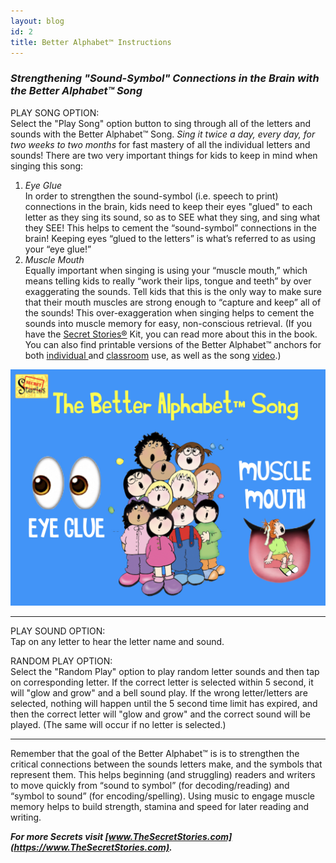 ```yaml
---
layout: blog
id: 2
title: Better Alphabet™ Instructions
---
```

### ***Strengthening "Sound-Symbol" Connections in the Brain with the Better Alphabet™ Song***

PLAY SONG OPTION:\
Select the "Play Song" option button to sing through all of the letters and sounds with the Better Alphabet™ Song. *Sing it twice a day, every day, for two weeks to two months* for fast mastery of all the individual letters and sounds! There are two very important things for kids to keep in mind when singing this song:

1. *Eye Glue*\
   In order to strengthen the sound-symbol (i.e. speech to print) connections in the brain, kids need to keep their eyes "glued" to each letter as they sing its sound, so as to SEE what they sing, and sing what they SEE! This helps to cement the “sound-symbol” connections in the brain! Keeping eyes “glued to the letters” is what’s referred to as using your “eye glue!” [](https://www.thesecretstories.com/the-secret-stories-musical-brain-teasers-toggle-id-1/better-alphabet-eye-glue-and-muscle-mouth/)
2. *Muscle Mouth*\
   Equally important when singing is using your “muscle mouth,” which means telling kids to really “work their lips, tongue and teeth” by over exaggerating the sounds. Tell kids that this is the only way to make sure that their mouth muscles are strong enough to “capture and keep” all of the sounds! This over-exaggeration when singing helps to cement the sounds into muscle memory for easy, non-conscious retrieval. (If you have the [Secret Stories®](https://www.thesecretstories.com/) Kit, you can read more about this in the book. You can also find printable versions of the Better Alphabet™ anchors for both [individual ](https://www.teacherspayteachers.com/Product/Secret-Stories-Better-Alphabet-Phonics-Mats-Individual-Use-Distance-Learning-1727516)and [classroom](https://www.teacherspayteachers.com/Product/Secret-Stories-Better-Alphabet-Anchors-for-Letter-Sounds-Phonics-Instruction-1152292) use, as well as the song [video](https://www.teacherspayteachers.com/Product/Secret-Stories-Better-Alphabet-Song-Video-for-FAST-Letters-Sound-Mastery-5953615).)

![Better Alphabet Eye Glue and Muscle Mouth](/uploads/better-alphabet-eye-glue-and-muscle-mouth.jpeg "Better Alphabet Eye Glue and Muscle Mouth")

- - -

PLAY SOUND OPTION:\
Tap on any letter to hear the letter name and sound. 

RANDOM PLAY OPTION:\
Select the "Random Play" option to play random letter sounds and then tap on corresponding letter. If the correct letter is selected within 5 second, it will "glow and grow" and a bell sound play. If the wrong letter/letters are selected, nothing will happen until the 5 second time limit has expired, and then the correct letter will "glow and grow" and the correct sound will be played. (The same will occur if no letter is selected.)  

- - -

Remember that the goal of the Better Alphabet™ is is to strengthen the critical connections between the sounds letters make, and the symbols that represent them. This helps beginning (and struggling) readers and writers to move quickly from “sound to symbol” (for decoding/reading) and “symbol to sound” (for encoding/spelling). Using music to engage muscle memory helps to build strength, stamina and speed for later reading and writing. 

***For more Secrets visit [www.TheSecretStories.com](https://www.TheSecretStories.com).***